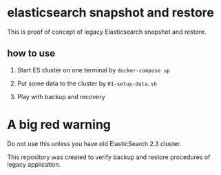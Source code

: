 
# elasticsearch snapshot and restore

This is proof of concept of legacy Elasticsearch snapshot and restore.

## how to use

1. Start ES cluster on one terminal  by `docker-compose up`

2. Put some data to the cluster by `01-setup-data.sh`

3. Play with backup and recovery
   

# A big red warning

Do not use this unless you have old ElasticSearch 2.3 cluster. 

This repository was created to verify backup and restore 
procedures of legacy application.


